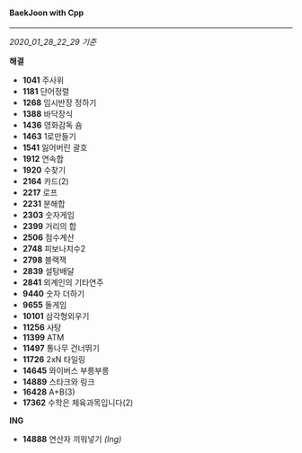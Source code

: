 #### BaekJoon with Cpp
___

*2020_01_28_22_29 기준*

**해결**

* __1041__ 주사위
* __1181__ 단어정렬
* __1268__ 임시반장 정하기
* __1388__ 바닥장식
* __1436__ 영화감독 숌
* __1463__ 1로만들기
* __1541__ 잃어버린 괄호
* __1912__ 연속합
* __1920__ 수찾기
* __2164__ 카드(2)
* __2217__ 로프
* __2231__ 분해합
* __2303__ 숫자게임
* __2399__ 거리의 합
* __2506__ 점수계산
* __2748__ 피보나치수2
* __2798__ 블랙잭
* __2839__ 설탕배달
* __2841__ 외계인의 기타연주
* __9440__ 숫자 더하기
* __9655__ 돌게임
* __10101__ 삼각형외우기
* __11256__ 사탕
* __11399__ ATM
* __11497__ 통나무 건너뛰기
* __11726__ 2xN 타일링
* __14645__ 와이버스 부릉부릉
* __14889__ 스타크와 링크
* __16428__ A+B(3)
* __17362__ 수학은 체육과목입니다(2)

**ING**

* __14888__ 연산자 끼워넣기 _(Ing)_